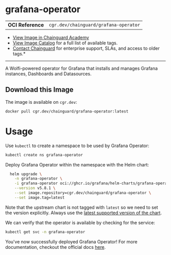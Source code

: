 <!--monopod:start-->
# grafana-operator
| | |
| - | - |
| **OCI Reference** | `cgr.dev/chainguard/grafana-operator` |


* [View Image in Chainguard Academy](https://edu.chainguard.dev/chainguard/chainguard-images/reference/grafana-operator/overview/)
* [View Image Catalog](https://console.enforce.dev/images/catalog) for a full list of available tags.
* [Contact Chainguard](https://www.chainguard.dev/chainguard-images) for enterprise support, SLAs, and access to older tags.*

---
<!--monopod:end-->

<!--overview:start-->
A Wolfi-powered operator for Grafana that installs and manages Grafana instances, Dashboards and Datasources.
<!--overview:end-->

<!--getting:start-->
## Download this Image
The image is available on `cgr.dev`:

```
docker pull cgr.dev/chainguard/grafana-operator:latest
```
<!--getting:end-->

<!--body:start-->
# Usage

Use `kubectl` to create a namespace to be used by Grafana Operator:

```bash
kubectl create ns grafana-operator
```

Deploy Grafana Operator within the namespace with the Helm chart:

```bash
  helm upgrade \
    -n grafana-operator \
    -i grafana-operator oci://ghcr.io/grafana/helm-charts/grafana-operator \
    --version v5.8.1 \
    --set image.repository=cgr.dev/chainguard/grafana-operator \
    --set image.tag=latest
```

Note that the upstream chart is not tagged with `latest` so we need to set the version explicitly. Always use the [latest supported version of the chart](https://grafana.github.io/grafana-operator/docs/installation/helm/).

We can verify that the operator is available by checking for the service:

```bash
kubectl get svc -n grafana-operator
```

You've now successfully deployed Grafana Operator! For more documentation, checkout the official docs [here](https://grafana.github.io/grafana-operator/docs/).

<!--body:end-->

